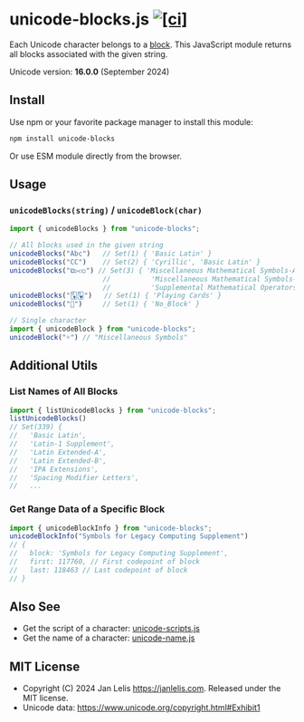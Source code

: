 # unicode-blocks.js [![[ci]](https://github.com/janlelis/unicode-blocks.js/workflows/Test/badge.svg)](https://github.com/janlelis/unicode-blocks.js/actions?query=workflow%3ATest)

Each Unicode character belongs to a [block](https://en.wikipedia.org/wiki/Unicode_block). This JavaScript module returns all blocks associated with the given string.

Unicode version: **16.0.0** (September 2024)

## Install

Use npm or your favorite package manager to install this module:

```sh
npm install unicode-blocks
```

Or use ESM module directly from the browser.

## Usage

### `unicodeBlocks(string)` / `unicodeBlock(char)`

```js
import { unicodeBlocks } from "unicode-blocks";

// All blocks used in the given string
unicodeBlocks("Abc")   // Set(1) { 'Basic Latin' }
unicodeBlocks("СC")    // Set(2) { 'Cyrillic', 'Basic Latin' }
unicodeBlocks("⧉⪥⟤") // Set(3) { 'Miscellaneous Mathematical Symbols-A',
                       //          'Miscellaneous Mathematical Symbols-B',
                       //          'Supplemental Mathematical Operators' }
unicodeBlocks("🃉🂹")   // Set(1) { 'Playing Cards' }
unicodeBlocks("𐱐")     // Set(1) { 'No_Block' }

// Single character
import { unicodeBlock } from "unicode-blocks";
unicodeBlock("☼") // "Miscellaneous Symbols"
```

## Additional Utils

### List Names of All Blocks

```js
import { listUnicodeBlocks } from "unicode-blocks";
listUnicodeBlocks()
// Set(339) {
//   'Basic Latin',
//   'Latin-1 Supplement',
//   'Latin Extended-A',
//   'Latin Extended-B',
//   'IPA Extensions',
//   'Spacing Modifier Letters',
//   ...
```

### Get Range Data of a Specific Block

```js
import { unicodeBlockInfo } from "unicode-blocks";
unicodeBlockInfo("Symbols for Legacy Computing Supplement")
// {
//   block: 'Symbols for Legacy Computing Supplement',
//   first: 117760, // First codepoint of block
//   last: 118463 // Last codepoint of block
// }

```

## Also See

- Get the script of a character: [unicode-scripts.js](https://github.com/janlelis/unicode-scripts.js)
- Get the name of a character: [unicode-name.js](https://github.com/janlelis/unicode-name.js)

## MIT License

- Copyright (C) 2024 Jan Lelis <https://janlelis.com>. Released under the MIT license.
- Unicode data: https://www.unicode.org/copyright.html#Exhibit1
